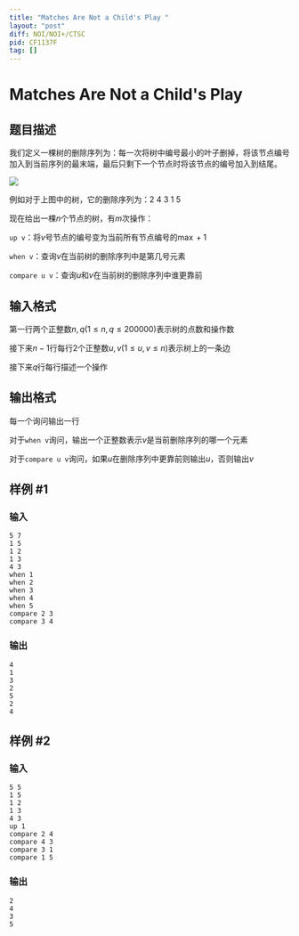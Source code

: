 ```yaml
---
title: "Matches Are Not a Child's Play "
layout: "post"
diff: NOI/NOI+/CTSC
pid: CF1137F
tag: []
---
```


# Matches Are Not a Child's Play 

## 题目描述

我们定义一棵树的删除序列为：每一次将树中编号最小的叶子删掉，将该节点编号加入到当前序列的最末端，最后只剩下一个节点时将该节点的编号加入到结尾。

![](https://cdn.luogu.org/upload/vjudge_pic/CF1137F/bc0d9649c17373120f77a2c7a539e99bc4a36a66.png)

例如对于上图中的树，它的删除序列为：2 4 3 1 5

现在给出一棵$n$个节点的树，有$m$次操作：

`up v`：将$v$号节点的编号变为当前所有节点编号的$\max + 1$

`when v`：查询$v$在当前树的删除序列中是第几号元素

`compare u v`：查询$u$和$v$在当前树的删除序列中谁更靠前

## 输入格式

第一行两个正整数$n,q(1 \leq n , q \leq 200000)$表示树的点数和操作数

接下来$n-1$行每行$2$个正整数$u,v(1 \leq u,v \leq n)$表示树上的一条边

接下来$q$行每行描述一个操作

## 输出格式

每一个询问输出一行

对于`when v`询问，输出一个正整数表示$v$是当前删除序列的哪一个元素

对于`compare u v`询问，如果$u$在删除序列中更靠前则输出$u$，否则输出$v$

## 样例 #1

### 输入

```
5 7
1 5
1 2
1 3
4 3
when 1
when 2
when 3
when 4
when 5
compare 2 3
compare 3 4

```

### 输出

```
4
1
3
2
5
2
4

```

## 样例 #2

### 输入

```
5 5
1 5
1 2
1 3
4 3
up 1
compare 2 4
compare 4 3
compare 3 1
compare 1 5

```

### 输出

```
2
4
3
5

```

